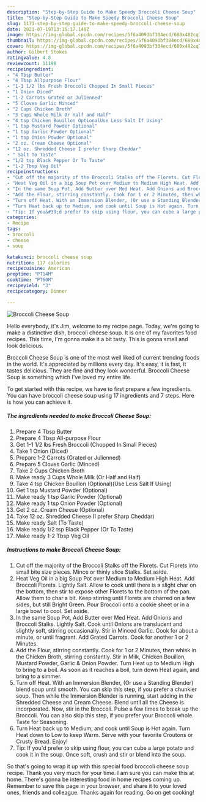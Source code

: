 ```yaml
---
description: "Step-by-Step Guide to Make Speedy Broccoli Cheese Soup"
title: "Step-by-Step Guide to Make Speedy Broccoli Cheese Soup"
slug: 1171-step-by-step-guide-to-make-speedy-broccoli-cheese-soup
date: 2021-07-19T13:15:17.140Z
image: https://img-global.cpcdn.com/recipes/5f6a4093bf304ecd/680x482cq70/broccoli-cheese-soup-recipe-main-photo.jpg
thumbnail: https://img-global.cpcdn.com/recipes/5f6a4093bf304ecd/680x482cq70/broccoli-cheese-soup-recipe-main-photo.jpg
cover: https://img-global.cpcdn.com/recipes/5f6a4093bf304ecd/680x482cq70/broccoli-cheese-soup-recipe-main-photo.jpg
author: Gilbert Stokes
ratingvalue: 4.8
reviewcount: 11198
recipeingredient:
- "4 Tbsp Butter"
- "4 Tbsp Allpurpose Flour"
- "1-1 1/2 lbs Fresh Broccoli Chopped In Small Pieces"
- "1 Onion Diced"
- "1-2 Carrots Grated or Julienned"
- "5 Cloves Garlic Minced"
- "2 Cups Chicken Broth"
- "3 Cups Whole Milk Or Half and Half"
- "4 tsp Chicken Bouillon OptionalUse Less Salt If Using"
- "1 tsp Mustard Powder Optional"
- "1 tsp Garlic Powder Optional"
- "1 tsp Onion Powder Optional"
- "2 oz. Cream Cheese Optional"
- "12 oz. Shredded Cheese I prefer Sharp Cheddar"
- " Salt To Taste"
- "1/2 tsp Black Pepper Or To Taste"
- "1-2 Tbsp Veg Oil"
recipeinstructions:
- "Cut off the majority of the Broccoli Stalks off the Florets. Cut Florets into small bite size pieces. Mince or thinly slice Stalks. Set aside."
- "Heat Veg Oil in a big Soup Pot over Medium to Medium High Heat. Add Broccoli Florets. Lightly Salt. Allow to cook until there is a slight char on the bottom, then stir to expose other Florets to the bottom of the pan. Allow them to char a bit. Keep stirring until Florets are charred on a few sides, but still Bright Green. Pour Broccoli onto a cookie sheet or in a large bowl to cool. Set aside."
- "In the same Soup Pot, Add Butter over Med Heat. Add Onions and Broccoli Stalks. Lightly Salt. Cook until Onions are translucent and slightly soft, stirring occasionally. Stir in Minced Garlic. Cook for about a minute, or until fragrant. Add Grated Carrots. Cook for another 1 or 2 Minutes."
- "Add the Flour, stirring constantly. Cook for 1 or 2 Minutes, then whisk in the Chicken Broth, stirring constantly. Stir in Milk, Chicken Bouillon, Mustard Powder, Garlic &amp; Onion Powder. Turn Heat up to Medium High to bring to a boil. As soon as it reaches a boil, turn down Heat again, and bring to a simmer."
- "Turn off Heat. With an Immersion Blender, (Or use a Standing Blender) blend soup until smooth. You can skip this step, if you prefer a chunkier soup. Then while the Immersion Blender is running, start adding in the Shredded Cheese and Cream Cheese. Blend until all the Cheese is incorporated. Now, stir in the Broccoli. Pulse a few times to break up the Broccoli. You can also skip this step, if you prefer your Broccoli whole. Taste for Seasoning."
- "Turn Heat back up to Medium, and cook until Soup is Hot again. Turn Heat down to Low to keep Warm. Serve with your favorite Croutons or Crusty Bread. Enjoy!"
- "Tip: If you&#39;d prefer to skip using flour, you can cube a large potato and cook it in the soup. Once soft, crush and stir or blend into the soup."
categories:
- Recipe
tags:
- broccoli
- cheese
- soup

katakunci: broccoli cheese soup 
nutrition: 117 calories
recipecuisine: American
preptime: "PT14M"
cooktime: "PT60M"
recipeyield: "3"
recipecategory: Dinner

---
```



![Broccoli Cheese Soup](https://img-global.cpcdn.com/recipes/5f6a4093bf304ecd/680x482cq70/broccoli-cheese-soup-recipe-main-photo.jpg)

Hello everybody, it's Jim, welcome to my recipe page. Today, we're going to make a distinctive dish, broccoli cheese soup. It is one of my favorites food recipes. This time, I'm gonna make it a bit tasty. This is gonna smell and look delicious.

Broccoli Cheese Soup is one of the most well liked of current trending foods in the world. It's appreciated by millions every day. It's easy, it is fast, it tastes delicious. They are fine and they look wonderful. Broccoli Cheese Soup is something which I've loved my entire life.




To get started with this recipe, we have to first prepare a few ingredients. You can have broccoli cheese soup using 17 ingredients and 7 steps. Here is how you can achieve it.

<!--inarticleads1-->

##### The ingredients needed to make Broccoli Cheese Soup:

1. Prepare 4 Tbsp Butter
1. Prepare 4 Tbsp All-purpose Flour
1. Get 1-1 1/2 lbs Fresh Broccoli (Chopped In Small Pieces)
1. Take 1 Onion (Diced)
1. Prepare 1-2 Carrots (Grated or Julienned)
1. Prepare 5 Cloves Garlic (Minced)
1. Take 2 Cups Chicken Broth
1. Make ready 3 Cups Whole Milk (Or Half and Half)
1. Take 4 tsp Chicken Bouillon (Optional)(Use Less Salt If Using)
1. Get 1 tsp Mustard Powder (Optional)
1. Make ready 1 tsp Garlic Powder (Optional)
1. Make ready 1 tsp Onion Powder (Optional)
1. Get 2 oz. Cream Cheese (Optional)
1. Take 12 oz. Shredded Cheese (I prefer Sharp Cheddar)
1. Make ready  Salt (To Taste)
1. Make ready 1/2 tsp Black Pepper (Or To Taste)
1. Make ready 1-2 Tbsp Veg Oil




<!--inarticleads2-->

##### Instructions to make Broccoli Cheese Soup:

1. Cut off the majority of the Broccoli Stalks off the Florets. Cut Florets into small bite size pieces. Mince or thinly slice Stalks. Set aside.
1. Heat Veg Oil in a big Soup Pot over Medium to Medium High Heat. Add Broccoli Florets. Lightly Salt. Allow to cook until there is a slight char on the bottom, then stir to expose other Florets to the bottom of the pan. Allow them to char a bit. Keep stirring until Florets are charred on a few sides, but still Bright Green. Pour Broccoli onto a cookie sheet or in a large bowl to cool. Set aside.
1. In the same Soup Pot, Add Butter over Med Heat. Add Onions and Broccoli Stalks. Lightly Salt. Cook until Onions are translucent and slightly soft, stirring occasionally. Stir in Minced Garlic. Cook for about a minute, or until fragrant. Add Grated Carrots. Cook for another 1 or 2 Minutes.
1. Add the Flour, stirring constantly. Cook for 1 or 2 Minutes, then whisk in the Chicken Broth, stirring constantly. Stir in Milk, Chicken Bouillon, Mustard Powder, Garlic &amp; Onion Powder. Turn Heat up to Medium High to bring to a boil. As soon as it reaches a boil, turn down Heat again, and bring to a simmer.
1. Turn off Heat. With an Immersion Blender, (Or use a Standing Blender) blend soup until smooth. You can skip this step, if you prefer a chunkier soup. Then while the Immersion Blender is running, start adding in the Shredded Cheese and Cream Cheese. Blend until all the Cheese is incorporated. Now, stir in the Broccoli. Pulse a few times to break up the Broccoli. You can also skip this step, if you prefer your Broccoli whole. Taste for Seasoning.
1. Turn Heat back up to Medium, and cook until Soup is Hot again. Turn Heat down to Low to keep Warm. Serve with your favorite Croutons or Crusty Bread. Enjoy!
1. Tip: If you&#39;d prefer to skip using flour, you can cube a large potato and cook it in the soup. Once soft, crush and stir or blend into the soup.




So that's going to wrap it up with this special food broccoli cheese soup recipe. Thank you very much for your time. I am sure you can make this at home. There's gonna be interesting food in home recipes coming up. Remember to save this page in your browser, and share it to your loved ones, friends and colleague. Thanks again for reading. Go on get cooking!
